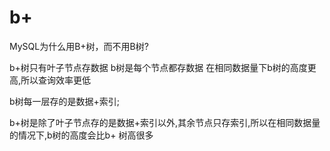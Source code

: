 # b+

MySQL为什么用B+树，而不用B树?

b+树只有叶子节点存数据  b树是每个节点都存数据  在相同数据量下b树的高度更高,所以查询效率更低

b树每一层存的是数据+索引;

b+树是除了叶子节点存的是数据+索引以外,其余节点只存索引,所以在相同数据量的情况下,b树的高度会比b+ 树高很多